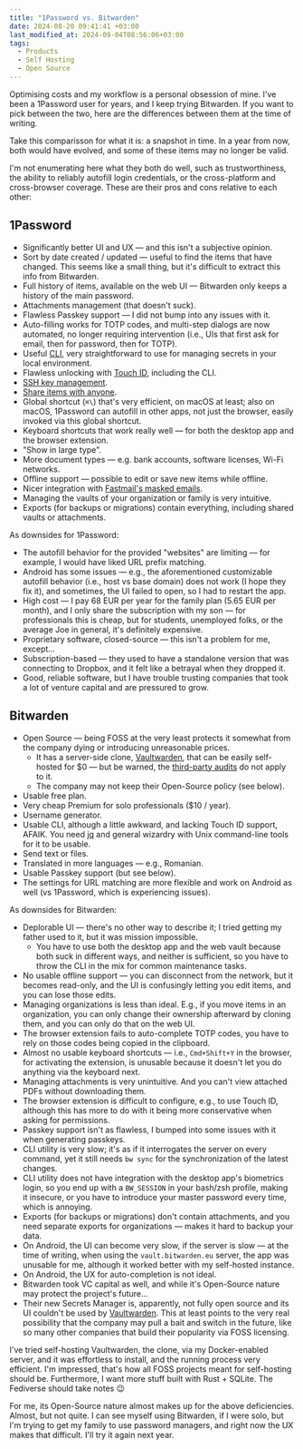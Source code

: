 ```yaml
---
title: "1Password vs. Bitwarden"
date: 2024-08-20 09:41:41 +03:00
last_modified_at: 2024-09-04T08:56:06+03:00
tags:
  - Products
  - Self Hosting
  - Open Source
---
```


<p class="intro">
  Optimising costs and my workflow is a personal obsession of mine. I've been a 1Password user for years, and I keep trying Bitwarden. If you want to pick between the two, here are the differences between them at the time of writing.
</p>

<p class="warn-bubble" markdown="1">
Take this comparisson for what it is: a snapshot in time. In a year from now, both would have evolved, and some of these items may no longer be valid.
</p>

I'm not enumerating here what they both do well, such as trustworthiness, the ability to reliably autofill login credentials, or the cross-platform and cross-browser coverage. These are their pros and cons relative to each other:

## 1Password

* Significantly better UI and UX — and this isn't a subjective opinion.
* Sort by date created / updated — useful to find the items that have changed. This seems like a small thing, but it's difficult to extract this info from Bitwarden.
* Full history of items, available on the web UI — Bitwarden only keeps a history of the main password.
* Attachments management (that doesn't suck).
* Flawless Passkey support — I did not bump into any issues with it.
* Auto-filling works for TOTP codes, and multi-step dialogs are now automated, no longer requiring intervention (i.e., UIs that first ask for email, then for password, then for TOTP).
* Useful [CLI](https://developer.1password.com/docs/cli/get-started/), very straightforward to use for managing secrets in your local environment.
* Flawless unlocking with [Touch ID](https://support.1password.com/touch-id-mac/), including the CLI.
* [SSH key management](https://developer.1password.com/docs/ssh/manage-keys/).
* [Share items with anyone](https://support.1password.com/share-items/).
* Global shortcut (`⌘\`) that's very efficient, on macOS at least; also on macOS, 1Password can autofill in other apps, not just the browser, easily invoked via this global shortcut.
* Keyboard shortcuts that work really well — for both the desktop app and the browser extension.
* "Show in large type".
* More document types — e.g. bank accounts, software licenses, Wi-Fi networks.
* Offline support — possible to edit or save new items while offline.
* Nicer integration with [Fastmail's masked emails](https://support.1password.com/fastmail/).
* Managing the vaults of your organization or family is very intuitive.
* Exports (for backups or migrations) contain everything, including shared vaults or attachments.

As downsides for 1Password:

* The autofill behavior for the provided "websites" are limiting — for example, I would have liked URL prefix matching.
* Android has some issues — e.g., the aforementioned customizable autofill behavior (i.e., host vs base domain) does not work (I hope they fix it), and sometimes, the UI failed to open, so I had to restart the app.
* High cost — I pay 68 EUR per year for the family plan (5.65 EUR per month), and I only share the subscription with my son — for professionals this is cheap, but for students, unemployed folks, or the average Joe in general, it's definitely expensive.
* Proprietary software, closed-source — this isn't a problem for me, except...
* Subscription-based — they used to have a standalone version that was connecting to Dropbox, and it felt like a betrayal when they dropped it.
* Good, reliable software, but I have trouble trusting companies that took a lot of venture capital and are pressured to grow.

## Bitwarden

* Open Source — being FOSS at the very least protects it somewhat from the company dying or introducing unreasonable prices.
  * It has a server-side clone, [Vaultwarden](https://github.com/dani-garcia/vaultwarden), that can be easily self-hosted for $0 — but be warned, the [third-party audits](https://bitwarden.com/blog/third-party-security-audit/) do not apply to it.
  * The company may not keep their Open-Source policy (see below).
* Usable free plan.
* Very cheap Premium for solo professionals ($10 / year).
* Username generator.
* Usable CLI, although a little awkward, and lacking Touch ID support, AFAIK. You need [jq](https://jqlang.github.io/jq/) and general wizardry with Unix command-line tools for it to be usable.
* Send text or files.
* Translated in more languages — e.g., Romanian.
* Usable Passkey support (but see below).
* The settings for URL matching are more flexible and work on Android as well (vs 1Password, which is experiencing issues).
  
As downsides for Bitwarden:

* Deplorable UI — there's no other way to describe it; I tried getting my father used to it, but it was mission impossible.
  * You have to use both the desktop app and the web vault because both suck in different ways, and neither is sufficient, so you have to throw the CLI in the mix for common maintenance tasks.
* No usable offline support — you can disconnect from the network, but it becomes read-only, and the UI is confusingly letting you edit items, and you can lose those edits.
* Managing organizations is less than ideal. E.g., if you move items in an organization, you can only change their ownership afterward by cloning them, and you can only do that on the web UI.
* The browser extension fails to auto-complete TOTP codes, you have to rely on those codes being copied in the clipboard.
* Almost no usable keyboard shortcuts — i.e., `Cmd+Shift+Y` in the browser, for activating the extension, is unusable because it doesn't let you do anything via the keyboard next.
* Managing attachments is very unintuitive. And you can't view attached PDFs without downloading them.
* The browser extension is difficult to configure, e.g., to use Touch ID, although this has more to do with it being more conservative when asking for permissions.
* Passkey support isn't as flawless, I bumped into some issues with it when generating passkeys.
* CLI utility is very slow; it's as if it interrogates the server on every command, yet it still needs `bw sync` for the synchronization of the latest changes.
* CLI utility does not have integration with the desktop app's biometrics login, so you end up with a `BW_SESSION` in your bash/zsh profile, making it insecure, or you have to introduce your master password every time, which is annoying.
* Exports (for backups or migrations) don't contain attachments, and you need separate exports for organizations — makes it hard to backup your data.
* On Android, the UI can become very slow, if the server is slow — at the time of writing, when using the `vault.bitwarden.eu` server, the app was unusable for me, although it worked better with my self-hosted instance.
* On Android, the UX for auto-completion is not ideal.
* Bitwarden took VC capital as well, and while it's Open-Source nature may protect the project's future...
* Their new Secrets Manager is, apparently, not fully open source and its UI couldn't be used by [Vaultwarden](https://github.com/dani-garcia/vaultwarden/discussions/3368). This at least points to the very real possibility that the company may pull a bait and switch in the future, like so many other companies that build their popularity via FOSS licensing.

I've tried self-hosting Vaultwarden, the clone, via my Docker-enabled server, and it was effortless to install, and the running process very efficient. I'm impressed, that's how all FOSS projects meant for self-hosting should be. Furthermore, I want more stuff built with Rust + SQLite. The Fediverse should take notes 😉

For me, its Open-Source nature almost makes up for the above deficiencies. Almost, but not quite. I can see myself using Bitwarden, if I were solo, but I'm trying to get my family to use password managers, and right now the UX makes that difficult. I'll try it again next year.
